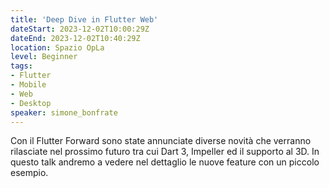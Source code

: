 ```yaml
---
title: 'Deep Dive in Flutter Web'
dateStart: 2023-12-02T10:00:29Z
dateEnd: 2023-12-02T10:40:29Z
location: Spazio OpLa
level: Beginner
tags:
- Flutter
- Mobile
- Web
- Desktop
speaker: simone_bonfrate 
---
```


Con il Flutter Forward sono state annunciate diverse novità che verranno rilasciate nel prossimo futuro tra cui Dart 3, Impeller ed il supporto al 3D. In questo talk andremo a vedere nel dettaglio le nuove feature con un piccolo esempio.